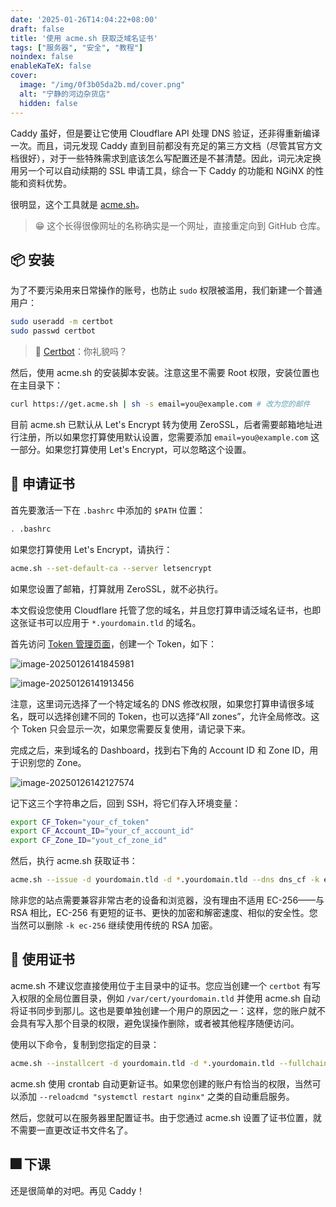 ```yaml
---
date: '2025-01-26T14:04:22+08:00'
draft: false
title: '使用 acme.sh 获取泛域名证书'
tags: ["服务器", "安全", "教程"]
noindex: false
enableKaTeX: false
cover:
  image: "/img/0f3b05da2b.md/cover.png"
  alt: "宁静的河边杂货店"
  hidden: false
---
```


Caddy 虽好，但是要让它使用 Cloudflare API 处理 DNS 验证，还非得重新编译一次。而且，词元发现 Caddy 直到目前都没有充足的第三方文档（尽管其官方文档很好），对于一些特殊需求到底该怎么写配置还是不甚清楚。因此，词元决定换用另一个可以自动续期的 SSL 申请工具，综合一下 Caddy 的功能和 NGiNX 的性能和资料优势。

很明显，这个工具就是 [acme.sh](https://acme.sh)。

> 😁 这个长得很像网址的名称确实是一个网址，直接重定向到 GitHub 仓库。

## 📦 安装

为了不要污染用来日常操作的账号，也防止 `sudo` 权限被滥用，我们新建一个普通用户：

```bash
sudo useradd -m certbot
sudo passwd certbot
```

> 🤖 [Certbot](https://certbot.eff.org/)：你礼貌吗？

然后，使用 acme.sh 的安装脚本安装。注意这里不需要 Root 权限，安装位置也在主目录下：

```bash
curl https://get.acme.sh | sh -s email=you@example.com # 改为您的邮件
```

目前 acme.sh 已默认从 Let's Encrypt 转为使用 ZeroSSL，后者需要邮箱地址进行注册，所以如果您打算使用默认设置，您需要添加 `email=you@example.com` 这一部分。如果您打算使用 Let's Encrypt，可以忽略这个设置。

## 🏅 申请证书

首先要激活一下在 `.bashrc` 中添加的 `$PATH` 位置：

```bash
. .bashrc
```

如果您打算使用 Let's Encrypt，请执行：

```bash
acme.sh --set-default-ca --server letsencrypt
```

如果您设置了邮箱，打算就用 ZeroSSL，就不必执行。

本文假设您使用 Cloudflare 托管了您的域名，并且您打算申请泛域名证书，也即这张证书可以应用于 `*.yourdomain.tld` 的域名。

首先访问 [Token 管理页面](https://dash.cloudflare.com/profile/api-tokens)，创建一个 Token，如下：

![image-20250126141845981](/img/0f3b05da2b.md/image-20250126141845981.png)

![image-20250126141913456](/img/0f3b05da2b.md/image-20250126141913456.png)

注意，这里词元选择了一个特定域名的 DNS 修改权限，如果您打算申请很多域名，既可以选择创建不同的 Token，也可以选择“All zones”，允许全局修改。这个 Token 只会显示一次，如果您需要反复使用，请记录下来。

完成之后，来到域名的 Dashboard，找到右下角的 Account ID 和 Zone ID，用于识别您的 Zone。

![image-20250126142127574](/img/0f3b05da2b.md/image-20250126142127574.png)

记下这三个字符串之后，回到 SSH，将它们存入环境变量：

```bash
export CF_Token="your_cf_token"
export CF_Account_ID="your_cf_account_id"
export CF_Zone_ID="yout_cf_zone_id"
```

然后，执行 acme.sh 获取证书：

```bash
acme.sh --issue -d yourdomain.tld -d *.yourdomain.tld --dns dns_cf -k ec-256
```

除非您的站点需要兼容非常古老的设备和浏览器，没有理由不适用 EC-256——与 RSA 相比，EC-256 有更短的证书、更快的加密和解密速度、相似的安全性。您当然可以删除 `-k ec-256` 继续使用传统的 RSA 加密。

## 🔨 使用证书

acme.sh 不建议您直接使用位于主目录中的证书。您应当创建一个 `certbot` 有写入权限的全局位置目录，例如 `/var/cert/yourdomain.tld` 并使用 acme.sh 自动将证书同步到那儿。这也是要单独创建一个用户的原因之一：这样，您的账户就不会具有写入那个目录的权限，避免误操作删除，或者被其他程序随便访问。

使用以下命令，复制到您指定的目录：

```bash
acme.sh --installcert -d yourdomain.tld -d *.yourdomain.tld --fullchain-file /var/cert/yourdomain.tld/public.crt --key-file /var/cert/yourdomain.tld/private.key --ecc
```

acme.sh 使用 crontab 自动更新证书。如果您创建的账户有恰当的权限，当然可以添加 `--reloadcmd "systemctl restart nginx"` 之类的自动重启服务。

然后，您就可以在服务器里配置证书。由于您通过 acme.sh 设置了证书位置，就不需要一直更改证书文件名了。

## 🎆 下课

还是很简单的对吧。再见 Caddy！
